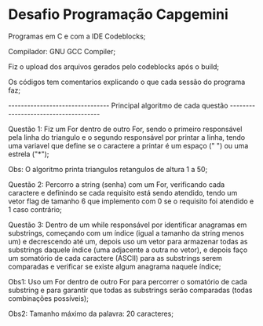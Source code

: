 # Desafio Programação Capgemini

Programas em C e com a IDE Codeblocks;

Compilador: GNU GCC Compiler;

Fiz o upload dos arquivos gerados pelo codeblocks após o build;

Os códigos tem comentarios explicando o que cada sessão do programa faz;

-------------------------------- Principal algoritmo de cada questão -------------------------------------

Questão 1: Fiz um For dentro de outro For, sendo o primeiro responsável pela linha do triangulo e
o segundo responsável por printar a linha, tendo uma variavel que define se o caractere a printar
é um espaço (" ") ou uma estrela ("*");

Obs: O algoritmo printa triangulos retangulos de altura 1 a 50;

Questão 2: Percorro a string (senha) com um For, verificando cada caractere e definindo se cada 
requisito está sendo atendido, tendo um vetor flag de tamanho 6 que implemento com 0 se o requisito 
foi atendido e 1 caso contrário;

Questão 3: Dentro de um while responsável por identificar anagramas em substrings, começando com um 
índice (igual a tamanho da string menos um) e decrescendo até um, depois uso um vetor para armazenar
todas as substrings daquele índice (uma adjacente a outra no vetor), e depois faço um somatório de
cada caractere (ASCII) para as substrings serem comparadas e verificar se existe algum anagrama naquele 
índice;

Obs1: Uso um For dentro de outro For para percorrer o somatório de cada substring e para garantir que 
todas as substrings serão comparadas (todas combinações possíveis);

Obs2: Tamanho máximo da palavra: 20 caracteres;


